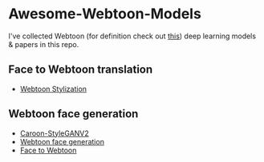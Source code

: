 # Awesome-Webtoon-Models

I've collected Webtoon (for definition check out [this](https://en.wikipedia.org/wiki/Webtoon)) deep learning models & papers in this repo. 


## Face to Webtoon translation 
- [Webtoon Stylization](https://github.com/jis478/Webtoon-Anime-Stylization)

## Webtoon face generation 
- [Caroon-StyleGANV2](https://github.com/happy-jihye/Cartoon-StyleGAN)
- [Webtoon face generation](https://github.com/bryandlee/naver-webtoon-faces)
- [Face to Webtoon](https://github.com/sangyun884/Face2Webtoon)

